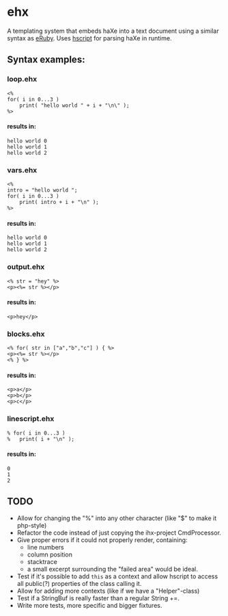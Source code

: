 ehx
===

A templating system that embeds haXe into a text document using a similar syntax as [eRuby](http://en.wikipedia.org/wiki/ERuby). Uses [hscript](http://code.google.com/p/hscript/) for parsing haXe in runtime. 


Syntax examples:
----------------

### loop.ehx
	<% 
	for( i in 0...3 ) 
		print( "hello world " + i + "\n\" ); 
	%>
	
#### results in:
	hello world 0
	hello world 1
	hello world 2
	
	
	
### vars.ehx
	<% 
	intro = "hello world ";
	for( i in 0...3 ) 
		print( intro + i + "\n" ); 
	%>
	
#### results in:
	hello world 0
	hello world 1
	hello world 2


	
	
### output.ehx
	<% str = "hey" %>
	<p><%= str %></p>
	
#### results in:
	<p>hey</p>
	
	
	
	
### blocks.ehx
	<% for( str in ["a","b","c"] ) { %>
	<p><%= str %></p>
	<% } %>
	
#### results in:
	<p>a</p>
	<p>b</p>
	<p>c</p>
	
	
	
### linescript.ehx
	% for( i in 0...3 )
	% 	print( i + "\n" );
	
#### results in:
	0
	1
	2
	
	
TODO
----

*	Allow for changing the "%" into any other character (like "$" to make it php-style)
*	Refactor the code instead of just copying the ihx-project CmdProcessor.
*	Give proper errors if it could not properly render, containing:
	*	line numbers
	*	column position
	*	stacktrace
	*	a small excerpt surrounding the "failed area" would be ideal.
*	Test if it's possible to add `this` as a context and allow hscript to access all public(?) properties of the class calling it.
*	Allow for adding more contexts (like if we have a "Helper"-class)
*	Test if a StringBuf is really faster than a regular String +=.
*	Write more tests, more specific and bigger fixtures.
 
